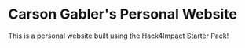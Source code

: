 # Carson Gabler's Personal Website
This is a personal website built using the Hack4Impact Starter Pack!
<placeholder>